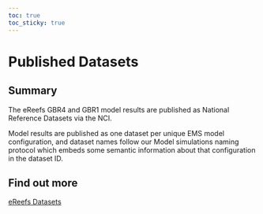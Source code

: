```yaml
---
toc: true
toc_sticky: true
---
```


# Published Datasets

## Summary
The eReefs GBR4 and GBR1 model results are published as National Reference Datasets via the NCI.  

Model results are published as one dataset per unique EMS model configuration, and dataset names follow our Model simulations naming protocol which embeds some semantic information about that configuration in the dataset ID.

## Find out more

<a href="https://research.csiro.au/ereefs/models/model-outputs/access-to-raw-model-output/">eReefs Datasets</a>

